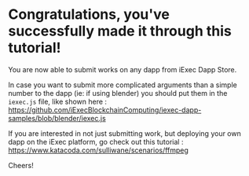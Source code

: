 # Congratulations, you've successfully made it through this tutorial!

You are now able to submit works on any dapp from iExec Dapp Store.

In case you want to submit more complicated arguments than a simple number to the dapp (ie: if using blender) you should put them in the ```iexec.js``` file, like shown here : https://github.com/iExecBlockchainComputing/iexec-dapp-samples/blob/blender/iexec.js

If you are interested in not just submitting work, but deploying your own dapp on the iExec platform, go check out this tutorial : https://www.katacoda.com/sulliwane/scenarios/ffmpeg

Cheers!
